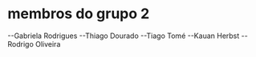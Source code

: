 # membros do grupo 2
--Gabriela Rodrigues
--Thiago Dourado
--Tiago Tomé
--Kauan Herbst
--Rodrigo Oliveira